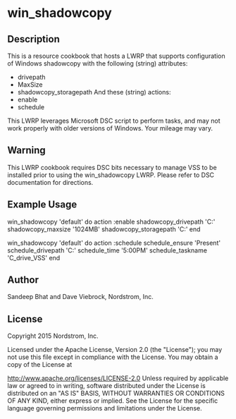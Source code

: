 # win_shadowcopy

## Description

This is a resource cookbook that hosts a LWRP that supports configuration of
Windows shadowcopy with the following (string) attributes:
* drivepath
* MaxSize
* shadowcopy_storagepath
And these (string) actions:
* enable
* schedule

This LWRP leverages Microsoft DSC script to perform tasks, and may not work
properly with older versions of Windows.  Your mileage may vary.

## Warning

This LWRP cookbook requires DSC bits necessary to manage VSS to be installed
prior to using the win_shadowcopy LWRP.  Please refer to DSC documentation for
directions.

## Example Usage

win_shadowcopy 'default' do
  action :enable
  shadowcopy_drivepath 'C:'
  shadowcopy_maxsize '1024MB'
  shadowcopy_storagepath 'C:'
end

win_shadowcopy 'default' do
  action :schedule
  schedule_ensure 'Present'
  schedule_drivepath 'C:'
  schedule_time '5:00PM'
  schedule_taskname 'C_drive_VSS'
end

## Author

Sandeep Bhat and Dave Viebrock, Nordstrom, Inc.

## License

Copyright 2015 Nordstrom, Inc.

Licensed under the Apache License, Version 2.0 (the "License"); you may not use this file except in compliance with the License. You may obtain a copy of the License at

http://www.apache.org/licenses/LICENSE-2.0
Unless required by applicable law or agreed to in writing, software distributed under the License is distributed on an "AS IS" BASIS, WITHOUT WARRANTIES OR CONDITIONS OF ANY KIND, either express or implied. See the License for the specific language governing permissions and limitations under the License.
